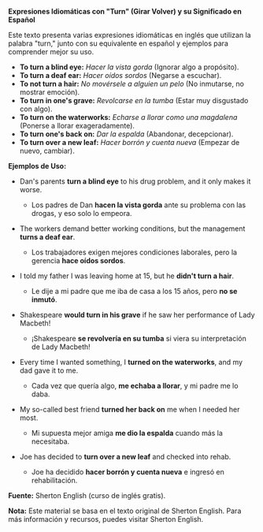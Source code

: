 

**Expresiones Idiomáticas con "Turn" (Girar Volver) y su Significado en Español**

Este texto presenta varias expresiones idiomáticas en inglés que utilizan la palabra "turn," junto con su equivalente en español y ejemplos para comprender mejor su uso.

*   **To turn a blind eye:** *Hacer la vista gorda* (Ignorar algo a propósito).
*   **To turn a deaf ear:** *Hacer oídos sordos* (Negarse a escuchar).
*   **To not turn a hair:** *No movérsele a alguien un pelo* (No inmutarse, no mostrar emoción).
*   **To turn in one's grave:** *Revolcarse en la tumba* (Estar muy disgustado con algo).
*   **To turn on the waterworks:** *Echarse a llorar como una magdalena* (Ponerse a llorar exageradamente).
*   **To turn one's back on:** *Dar la espalda* (Abandonar, decepcionar).
*   **To turn over a new leaf:** *Hacer borrón y cuenta nueva* (Empezar de nuevo, cambiar).

**Ejemplos de Uso:**

*   Dan's parents **turn a blind eye** to his drug problem, and it only makes it worse.
    *   Los padres de Dan **hacen la vista gorda** ante su problema con las drogas, y eso solo lo empeora.

*   The workers demand better working conditions, but the management **turns a deaf ear**.
    *   Los trabajadores exigen mejores condiciones laborales, pero la gerencia **hace oídos sordos**.

*   I told my father I was leaving home at 15, but he **didn't turn a hair**.
    *   Le dije a mi padre que me iba de casa a los 15 años, pero **no se inmutó**.

*   Shakespeare **would turn in his grave** if he saw her performance of Lady Macbeth!
    *   ¡Shakespeare **se revolvería en su tumba** si viera su interpretación de Lady Macbeth!

*   Every time I wanted something, I **turned on the waterworks**, and my dad gave it to me.
    *   Cada vez que quería algo, **me echaba a llorar**, y mi padre me lo daba.

*   My so-called best friend **turned her back on** me when I needed her most.
    *   Mi supuesta mejor amiga **me dio la espalda** cuando más la necesitaba.

*   Joe has decided to **turn over a new leaf** and checked into rehab.
    *   Joe ha decidido **hacer borrón y cuenta nueva** e ingresó en rehabilitación.

**Fuente:** Sherton English (curso de inglés gratis).

**Nota:** Este material se basa en el texto original de Sherton English.  Para más información y recursos, puedes visitar Sherton English.
